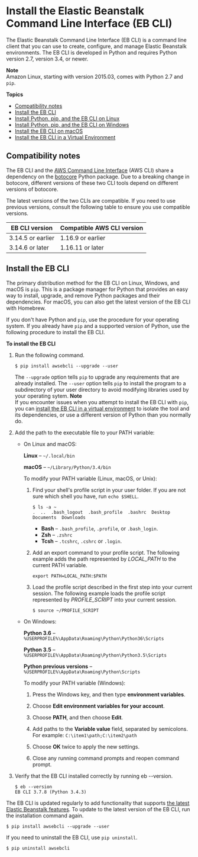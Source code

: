 # Install the Elastic Beanstalk Command Line Interface \(EB CLI\)<a name="eb-cli3-install"></a>

The Elastic Beanstalk Command Line Interface \(EB CLI\) is a command line client that you can use to create, configure, and manage Elastic Beanstalk environments\. The EB CLI is developed in Python and requires Python version 2\.7, version 3\.4, or newer\.

**Note**  
Amazon Linux, starting with version 2015\.03, comes with Python 2\.7 and `pip`\.

**Topics**
+ [Compatibility notes](#eb-cli3-install.compat)
+ [Install the EB CLI](#eb-cli3-install.cli-only)
+ [Install Python, pip, and the EB CLI on Linux](eb-cli3-install-linux.md)
+ [Install Python, pip, and the EB CLI on Windows](eb-cli3-install-windows.md)
+ [Install the EB CLI on macOS](eb-cli3-install-osx.md)
+ [Install the EB CLI in a Virtual Environment](eb-cli3-install-virtualenv.md)

## Compatibility notes<a name="eb-cli3-install.compat"></a>

The EB CLI and the [AWS Command Line Interface](https://docs.aws.amazon.com/cli/latest/userguide/) \(AWS CLI\) share a dependency on the [botocore](https://botocore.amazonaws.com/v1/documentation/api/latest/index.html) Python package\. Due to a breaking change in botocore, different versions of these two CLI tools depend on different versions of botocore\.

The latest versions of the two CLIs are compatible\. If you need to use previous versions, consult the following table to ensure you use compatible versions\.


|  **EB CLI version**  |  **Compatible AWS CLI version**  | 
| --- | --- | 
|  3\.14\.5 or earlier  |  1\.16\.9 or earlier  | 
|  3\.14\.6 or later  |  1\.16\.11 or later  | 

## Install the EB CLI<a name="eb-cli3-install.cli-only"></a>

The primary distribution method for the EB CLI on Linux, Windows, and macOS is `pip`\. This is a package manager for Python that provides an easy way to install, upgrade, and remove Python packages and their dependencies\. For macOS, you can also get the latest version of the EB CLI with Homebrew\.

If you don't have Python and `pip`, use the procedure for your operating system\. If you already have `pip` and a supported version of Python, use the following procedure to install the EB CLI\.

**To install the EB CLI**

1. Run the following command\.

   ```
   $ pip install awsebcli --upgrade --user
   ```

   The `--upgrade` option tells `pip` to upgrade any requirements that are already installed\. The `--user` option tells `pip` to install the program to a subdirectory of your user directory to avoid modifying libraries used by your operating sytem\.
**Note**  
If you encounter issues when you attempt to install the EB CLI with `pip`, you can [install the EB CLI in a virtual environment](eb-cli3-install-virtualenv.md) to isolate the tool and its dependencies, or use a different version of Python than you normally do\.

1. Add the path to the executable file to your PATH variable:
   + On Linux and macOS:

     **Linux** – `~/.local/bin`

     **macOS** – `~/Library/Python/3.4/bin`

     To modify your PATH variable \(Linux, macOS, or Unix\):

     1. Find your shell's profile script in your user folder\. If you are not sure which shell you have, run `echo $SHELL`\.

        ```
        $ ls -a ~
        .  ..  .bash_logout  .bash_profile  .bashrc  Desktop  Documents  Downloads
        ```
        + **Bash** – `.bash_profile`, `.profile`, or `.bash_login`\.
        + **Zsh** – `.zshrc`
        + **Tcsh** – `.tcshrc`, `.cshrc` or `.login`\.

     1. Add an export command to your profile script\. The following example adds the path represented by *LOCAL\_PATH* to the current PATH variable\.

        ```
        export PATH=LOCAL_PATH:$PATH
        ```

     1. Load the profile script described in the first step into your current session\. The following example loads the profile script represented by *PROFILE\_SCRIPT* into your current session\.

        ```
        $ source ~/PROFILE_SCRIPT
        ```
   + On Windows:

     **Python 3\.6** – `%USERPROFILE%\AppData\Roaming\Python\Python36\Scripts`

     **Python 3\.5** – `%USERPROFILE%\AppData\Roaming\Python\Python3.5\Scripts`

     **Python previous versions** – `%USERPROFILE%\AppData\Roaming\Python\Scripts`

     To modify your PATH variable \(Windows\):

     1. Press the Windows key, and then type **environment variables**\.

     1. Choose **Edit environment variables for your account**\.

     1. Choose **PATH**, and then choose **Edit**\.

     1. Add paths to the **Variable value** field, separated by semicolons\. For example: `C:\item1\path;C:\item2\path`

     1. Choose **OK** twice to apply the new settings\.

     1. Close any running command prompts and reopen command prompt\.

1. Verify that the EB CLI installed correctly by running eb \-\-version\.

   ```
   $ eb --version
   EB CLI 3.7.8 (Python 3.4.3)
   ```

The EB CLI is updated regularly to add functionality that supports [the latest Elastic Beanstalk features](https://docs.aws.amazon.com/elasticbeanstalk/latest/relnotes/)\. To update to the latest version of the EB CLI, run the installation command again\.

```
$ pip install awsebcli --upgrade --user
```

If you need to uninstall the EB CLI, use `pip uninstall`\.

```
$ pip uninstall awsebcli
```